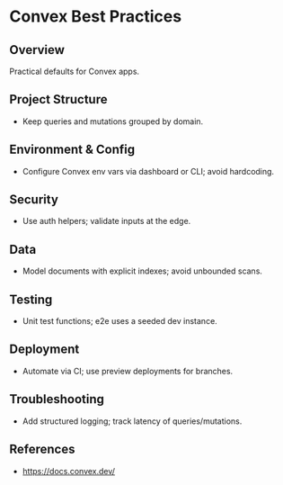 # Convex Best Practices

## Overview
Practical defaults for Convex apps.

## Project Structure
- Keep queries and mutations grouped by domain.

## Environment & Config
- Configure Convex env vars via dashboard or CLI; avoid hardcoding.

## Security
- Use auth helpers; validate inputs at the edge.

## Data
- Model documents with explicit indexes; avoid unbounded scans.

## Testing
- Unit test functions; e2e uses a seeded dev instance.

## Deployment
- Automate via CI; use preview deployments for branches.

## Troubleshooting
- Add structured logging; track latency of queries/mutations.

## References
- https://docs.convex.dev/
